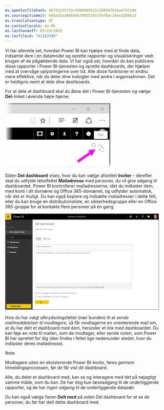 ```yaml
---
ms.openlocfilehash: d6755233733c4500865615c28850793aae7972d9
ms.sourcegitcommit: 60dad5aa0d85db790553e537bf8ac34ee3289ba3
ms.translationtype: HT
ms.contentlocale: da-DK
ms.lasthandoff: 05/29/2019
ms.locfileid: "61263398"
---
```

Vi har allerede set, hvordan Power BI kan hjælpe med at finde data, indsamle dem i en datamodel og oprette rapporter og visualiseringer vedr. brugen af de pågældende data. Vi har også set, hvordan du kan publicere disse rapporter i Power BI-tjenesten og oprette dashboards, der hjælper med at overvåge oplysningerne over tid. Alle disse funktioner er endnu mere effektive, når du deler dine indsigter med andre i organisationen. Det er heldigvis nemt at dele dine dashboards.

For at dele et dashboard skal du åbne det i Power BI-tjenesten og vælge **Del**-linket i øverste højre hjørne.

![](media/4-4-share-dashboards/4-4_1.png)

Siden **Del dashboard** vises, hvor du kan vælge afsnittet **Inviter** – derefter skal du udfylde tekstfeltet **Mailadresse** med personer, du vil give adgang til dashboardet. Power BI kontrollerer mailadresserne, idet du indtaster dem, med konti i dit domæne og Office 365-domænet, og udfylder automatisk, når det er muligt. Du kan også kopiere og indsætte mailadresser i dette felt, eller du kan bruge en distributionsliste, en sikkerhedsgruppe eller en Office 365-gruppe for at kontakte flere personer på én gang.

![](media/4-4-share-dashboards/4-4_2.png)

Hvis du har valgt afkrydsningsfeltet (nær bunden) til at *sende mailmeddelelser til modtagere*, så får modtagerne en orienterende mail om, at du har delt et dashboard med dem, herunder et link med dashboardet. Du kan føje en note til mailen, som de modtager, eller sende noten, som Power BI har oprettet for dig (den findes i feltet lige nedenunder stedet, hvor du indtaster deres mailadresse).

>[!NOTE]
>Modtagere uden en eksisterende Power BI-konto, føres gennem tilmeldingsprocessen, før de får vist dit dashboard.
> 
> 

Alle, du deler et dashboard med, kan se og interagere med det på nøjagtigt samme måde, som du kan. De har dog kun *læse*adgang til de underliggende rapporter, og de har *ingen adgang* til de underliggende datasæt.

Du kan også vælge fanen **Delt med** på siden Del dashboard for at se de personer, du før har delt dette dashboard med.

